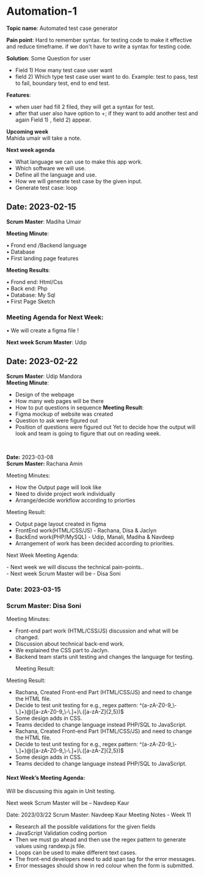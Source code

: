 # Automation-1

**Topic name**: Automated test case generator  

**Pain point**: Hard to remember syntax. for testing code to make it effective and reduce timeframe. if we don't have to write a syntax for testing code.  

**Solution**: Some Question for user  
- Field 1) How many test case user want  
- field 2) Which type test case user want to do. Example: test to pass, test to fail, boundary test, end to end test.  

**Features**:  
- when user had fill 2 filed, they will get a syntax for test.  
- after that user also have option to +; if they want to add another test and again Field 1) , field 2) appear.  

**Upcoming week**  
Mahida umair will take a note.  

**Next week agenda**  
- What language we can use to make this app work.
- Which software we will use.
- Define all the language and use.
- How we will generate test case by the given input.
- Generate test case: loop

## Date: 2023-02-15  

**Scrum Master**: Madiha Umair  

**Meeting Minute**:  

•	Frond end /Backend language  
•	Database   
•	First landing page features  

**Meeting Results**:

•	Frond end: Html/Css  
•	Back end: Php  
•	Database: My Sql  
•	First Page Sketch  

### Meeting Agenda for Next Week:
•	We will create a figma file !

**Next week Scrum Master**: Udip


## Date: 2023-02-22
**Scrum Master**: Udip Mandora  
**Meeting Minute**:
 - Design of the webpage
 - How many web pages will be there
 - How to put questions in sequence 
**Meeting Result**: 
 - Figma mockup of website was created
 - Question to ask were figured out
 - Position of questions were figured out
Yet to decide how the output will look and team is going to figure that out on reading week.
<br>
<p><strong>Date:</strong> 2023-03-08<br>
<strong>Scrum Master:</strong> Rachana Amin<br></p>
<p>Meeting Minutes:</p>
<ul>
<li> How the Output page will look like</li>
<li> Need to divide project work individually</li>
<li> Arrange/decide workflow according to priorties</li>
</ul>
<p>Meeting Result:</p>
<ul>
<li> Output page layout created in figma</li>
<li> FrontEnd work(HTML/CSS/JS) - Rachana, Disa & Jaclyn</li>
<li> BackEnd work(PHP/MySQL) - Udip, Manali, Madiha & Navdeep</li>
<li> Arrangement of work has been decided according to priorities.</li>
</ul>
<p>Next Week Meeting Agenda:</p>
<p> - Next week we will discuss the technical pain-points..<br>
 - Next week Scrum Master will be - Disa Soni</p>
<h3>Date: 2023-03-15</h3>
<h3>Scrum Master: Disa Soni</h3>
<p>Meeting Minutes:</p>
<ul>
<li>	Front-end part work (HTML/CSS/JS) discussion and what will be changed. </li>
<li>	Discussion about technical back-end work.</li>
<li>	We explained the CSS part to Jaclyn. </li>
<li>	Backend team starts unit testing and changes the language for testing. </li>
 <p>Meeting Result:</p>
 </ul>
<p>Meeting Result:</p>
 <ul>
  <li>	Rachana, Created Front-end Part (HTML/CSS/JS) and need to change the HTML file.</li>
  <li>	Decide to test unit testing for e.g., regex pattern: ^(a-zA-Z0-9_\-\.]+)@([a-zA-Z0-9_\-\.]+)\.([a-zA-Z]{2,5})$</li>
  <li>	Some design adds in CSS.</li>
  <li>	Teams decided to change language instead PHP/SQL to JavaScript.</li>
<li>	Rachana, Created Front-end Part (HTML/CSS/JS) and need to change the HTML file.</li>
<li>	Decide to test unit testing for e.g., regex pattern: ^(a-zA-Z0-9_\-\.]+)@([a-zA-Z0-9_\-\.]+)\.([a-zA-Z]{2,5})$</li>
<li>	Some design adds in CSS.</li>
<li>	Teams decided to change language instead PHP/SQL to JavaScript.</li>
</ul>

  <h4>Next Week’s Meeting Agenda:</h4>
  <p>Will be discussing this again in Unit testing.</p>
  <p>Next week Scrum Master will be – Navdeep Kaur</p>
  
  Date: 2023/03/22
Scrum Master: Navdeep Kaur
Meeting Notes - Week 11
-	Research all the possible validations for the given fields
-	JavaScript Validation coding portion
-	Then we must go ahead and then use the regex pattern to generate values using randexp.js file.
-	Loops can be used to make different text cases.
-	The front-end developers need to add span tag for the error messages.
-	Error messages should show in red colour when the form is submitted.

